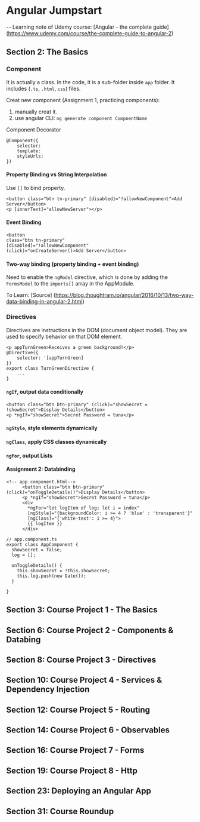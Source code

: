 # Angular Jumpstart

-- Learning note of Udemy course: [Angular - the complete guide] (https://www.udemy.com/course/the-complete-guide-to-angular-2)

## Section 2: The Basics

### Component

It is actually a class. In the code, it is a sub-folder inside `app` folder. It includes (`.ts`, `.html`, `css`) files. 

Creat new component (Assignment 1, practicing components):
1. manually creat it.
2. use angular CLI: `ng generate component CompnentName` 

Component Decorator
```
@Component({
    selector: 
    template:
    styleUrls:
})
```

#### Property Binding vs String Interpolation

Use `[]` to bind property. 
```
<button class="btn tn-primary" [disabled]="!allowNewComponent">Add Server</button>
<p [innerText]="allowNewServer"></p>
```

#### Event Binding

```
<button 
class="btn tn-primary" 
[disabled]="!allowNewComponent" 
(click)="onCreateServer()>Add Server</button>
```

#### Two-way binding (property binding + event binding)

Need to enable the `ngModel` directive, which is done by adding the `FormsModel` to the `imports[]` array in the AppModule.

To Learn: [Source] (https://blog.thoughtram.io/angular/2016/10/13/two-way-data-binding-in-angular-2.html)


### Directives 

Directives are instructions in the DOM (document object model). They are used to specify behavior on that DOM element.

```
<p appTurnGreen>Receives a green background!</p>
@Directive({
    selector: '[appTurnGreen]
})
export class TurnGreenDirective {
    ...
}
```

#### `ngIf`, output data conditionally 
```
<button class="btn btn-primary" (click)="showSecret = !showSecret">Display Details</button>
<p *ngIf="showSecret">Secret Password = tuna</p>
```

#### `ngStyle`, style elements dynamically

#### `ngClass`, apply CSS classes dynamically

#### `ngFor`, output Lists

#### Assignment 2: Databinding

```
<!-- app.component.html-->
      <button class="btn btn-primary" (click)="onToggleDetails()">Display Details</button>
      <p *ngIf="showSecret">Secret Password = tuna</p>
      <div
        *ngFor="let logItem of log; let i = index"
        [ngStyle]="{backgroundColor: i >= 4 ? 'blue' : 'transparent'}"
        [ngClass]="{'white-text': i >= 4}">
        {{ logItem }}
      </div>
```

```
// app.component.ts
export class AppComponent {
  showSecret = false;
  log = [];

  onToggleDetails() {
    this.showSecret = !this.showSecret;
    this.log.push(new Date());
  }

}
```

## Section 3: Course Project 1 - The Basics

## Section 6: Course Project 2 - Components & Databing

## Section 8: Course Project 3 - Directives

## Section 10: Course Project 4 - Services & Dependency Injection

## Section 12: Course Project 5 - Routing

## Section 14: Course Project 6 - Observables

## Section 16: Course Project 7 - Forms

## Section 19: Course Project 8 - Http

## Section 23: Deploying an Angular App

## Section 31: Course Roundup